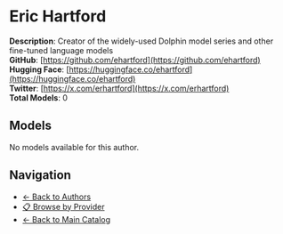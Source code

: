 # Eric Hartford

**Description**: Creator of the widely-used Dolphin model series and other fine-tuned language models  
**GitHub**: [https://github.com/ehartford](https://github.com/ehartford)  
**Hugging Face**: [https://huggingface.co/ehartford](https://huggingface.co/ehartford)  
**Twitter**: [https://x.com/erhartford](https://x.com/erhartford)  
**Total Models**: 0

## Models

No models available for this author.

## Navigation

- [← Back to Authors](../README.md)
- [📋 Browse by Provider](../../providers/README.md)
- [← Back to Main Catalog](../../README.md)
